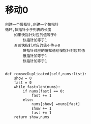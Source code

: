 # **移动0**
    创建一个慢指针,创建一个快指针
    循环,快指针小于列表的长度
        如果快指针对应的值等于0
            快指针加等于1
        否则快指针对应的值不等于0
            快指针对应的值赋值给慢指针对应的值
            慢指针加等于1
            快指针加等于1
            
            
    def removeDuplicated(self,nums:list):
        show = 0
        fast = 0
        while fast<len(nums):
            if nums[fast] == 0:
                fast += 1
            else:
                nums[show] =nums[fast]
                show += 1
                fast += 1
        return show,nums